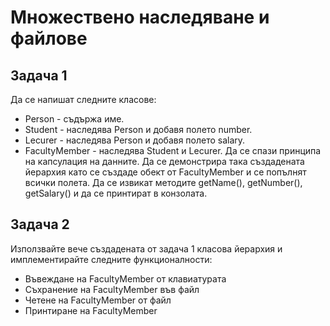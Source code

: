 # Множествено наследяване и файлове

## Задача 1
Да се напишат следните класове:
- Person - съдържа име.
- Student - наследява Person и добавя полето number.
- Lecurer - наследява Person и добавя полето salary.
- FacultyMember - наследява Student и Lecurer.
Да се спази принципа на капсулация на данните. 
Да се демонстрира така създадената йерархия като се създаде обект от FacultyMember и се попълнят всички полета. 
Да се извикат методите getName(), getNumber(), getSalary() и да се принтират в конзолата.

## Задача 2
Използвайте вече създадената от задача 1 класова йерархия и имплементирайте следните функционалности:
- Въвеждане на FacultyMember от клавиатурата
- Съхранение на FacultyMember във файл
- Четене на FacultyMember от файл
- Принтиране на FacultyMember
